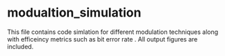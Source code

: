 # modualtion_simulation
This file contains code simlation for different modulation techniques along with efficeincy metrics such as bit error rate . All output figures are included.
